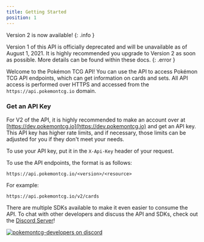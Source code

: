 ```yaml
---
title: Getting Started
position: 1
---
```


Version 2 is now available!
{: .info }

Version 1 of this API is officially deprecated and will be unavailable as of August 1, 2021. It is highly recommended you upgrade to Version 2 as soon as possible. More details can be found within these docs.
{: .error }


Welcome to the Pokémon TCG API! You can use the API to access Pokémon TCG API endpoints, which can get information on cards and sets. All API access is performed over HTTPS and accessed from the `https://api.pokemontcg.io` domain.

### Get an API Key

For V2 of the API, it is highly recommended to make an account over at [https://dev.pokemontcg.io](https://dev.pokemontcg.io) and get an API key. This API key has higher rate limits, and if necessary, those limits can be adjusted for you if they don't meet your needs.

To use your API key, put it in the `X-Api-Key` header of your request.

To use the API endpoints, the format is as follows:

`https://api.pokemontcg.io/<version>/<resource>`

For example:

`https://api.pokemontcg.io/v2/cards`

There are multiple SDKs available to make it even easier to consume the API.
To chat with other developers and discuss the API and SDKs, check out the [Discord Server](https://discord.gg/dpsTCvg)!

[![pokemontcg-developers on discord](https://img.shields.io/badge/discord-pokemontcg--developers-738bd7.svg)](https://discord.gg/dpsTCvg)
